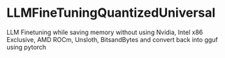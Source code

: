# LLMFineTuningQuantizedUniversal
LLM Finetuning while saving memory without using Nvidia, Intel x86 Exclusive, AMD ROCm, Unsloth, BitsandBytes and convert back into gguf using pytorch
